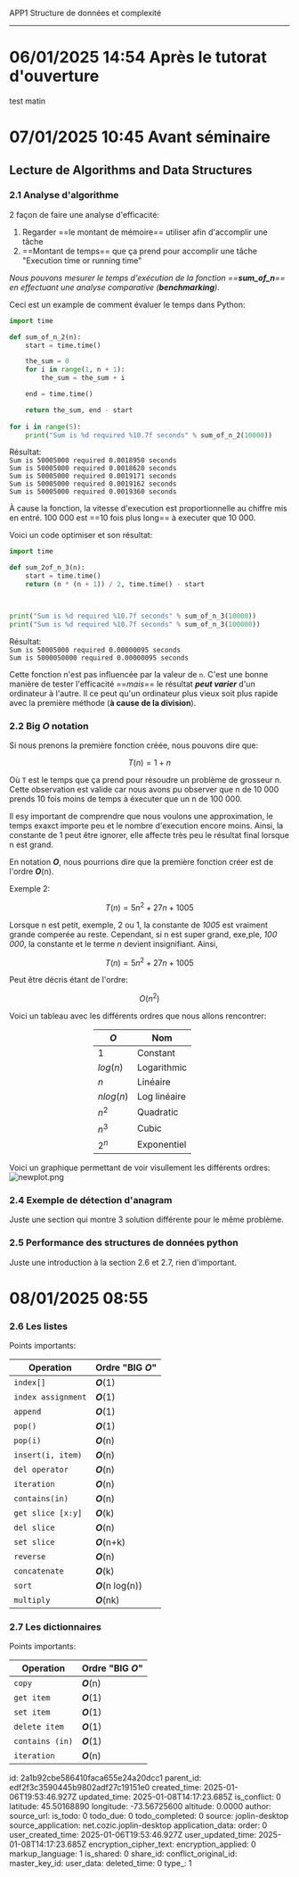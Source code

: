 APP1 Structure de données et complexité

* * *

# 06/01/2025 14:54 Après le tutorat d'ouverture

test matin

# 07/01/2025 10:45 Avant séminaire

## Lecture de Algorithms and Data Structures

### 2.1 Analyse d'algorithme

2 façon de faire une analyse d'efficacité:

1.  Regarder ==le montant de mémoire== utiliser afin d'accomplir une tâche
2.  ==Montant de temps== que ça prend pour accomplir une tâche  "Execution time or running time"

*Nous pouvons mesurer le temps d'exécution de la fonction ==**sum_of_n**== en effectuant une analyse comparative (**benchmarking**).*

Ceci est un example de comment évaluer le temps dans Python:

```Python
import time

def sum_of_n_2(n):
    start = time.time()

    the_sum = 0
    for i in range(1, n + 1):
        the_sum = the_sum + i

    end = time.time()

    return the_sum, end - start
    
for i in range(5):
    print("Sum is %d required %10.7f seconds" % sum_of_n_2(10000))
```

Résultat:  
`Sum is 50005000 required 0.0018950 seconds`  
`Sum is 50005000 required 0.0018620 seconds`  
`Sum is 50005000 required 0.0019171 seconds`  
`Sum is 50005000 required 0.0019162 seconds`  
`Sum is 50005000 required 0.0019360 seconds`

À cause la fonction, la vitesse d'execution est proportionnelle au chiffre mis en entré. 100 000 est ==10 fois plus long== à executer que 10 000.

Voici un code optimiser et son résultat:

```Python
import time

def sum_2of_n_3(n):
    start = time.time()
    return (n * (n + 1)) / 2, time.time() - start



print("Sum is %d required %10.7f seconds" % sum_of_n_3(10000))
print("Sum is %d required %10.7f seconds" % sum_of_n_3(100000))
```

Résultat:  
`Sum is 50005000 required 0.00000095 seconds`  
`Sum is 5000050000 required 0.00000095 seconds`

Cette fonction n'est pas influencée par la valeur de `n`. C'est une bonne manière de tester l'efficacité ==*mais*== le résultat ***peut varier*** d'un ordinateur à l'autre. Il ce peut qu'un ordinateur plus vieux soit plus rapide avec la première méthode (**à cause de la division**).

### 2.2 Big *O* notation

Si nous prenons la première fonction créée, nous pouvons dire que:

$$
T(n) = 1+ n
$$

Où `T` est le temps que ça prend pour résoudre un problème de grosseur n.  
Cette observation est valide car nous avons pu observer que n de 10 000 prends 10 fois moins de temps à éxecuter que un n de 100 000.

Il esy important de comprendre que nous voulons une approximation, le temps exaxct importe peu et le nombre d'execution encore moins. Ainsi, la constante de 1 peut être ignorer, elle affecte très peu le résultat final lorsque n est grand.

En notation ***O***, nous pourrions dire que la première fonction créer est de l'ordre ***O***(n).

Exemple 2:

$$
T(n) = 5n^2 +27n +1005
$$

Lorsque n est petit, exemple, 2 ou 1, la constante de *1005* est vraiment grande comperée au reste. Cependant, si n est super grand, exe,ple, *100 000*, la constante et le terme *n* devient insignifiant. Ainsi,

$$
T(n) = 5n^2 +27n +1005 
$$

Peut être décris étant de l'ordre:

$$
O(n^2)
$$

Voici un tableau avec les différents ordres que nous allons rencontrer:

<div style="margin-left: auto; margin-right: auto; width: 40%;">

| ***O*** | **Nom** |
| --- | --- |
| $1$ | Constant |
| $log(n)$ | Logarithmic |
| $n$ | Linéaire |
| $nlog(n)$ | Log linéaire |
| $n^2$ | Quadratic |
| $n^3$ | Cubic |
| $2^n$ | Exponentiel |



</div>

Voici un graphique permettant de voir visullement les différents ordres:  
![newplot.png](:/0e9e2cb732f94ac99c1c89ff799832cd)

### 2.4 Exemple de détection d'anagram

Juste une section qui montre 3 solution différente pour le même problème.

### 2.5 Performance des structures de données python

Juste une introduction à la section 2.6 et 2.7, rien d'important.

# 08/01/2025 08:55

### 2.6 Les listes
Points importants:

|  Operation   |  Ordre "BIG ***O***"   |
| --- | --- |
|  `index[]`   |  ***O***(1)   |
|  `index assignment`   |  ***O***(1)   |
|   `append`  |  ***O***(1)   |
|  `pop()`   |   ***O***(1)  |
|  `pop(i)`   |  ***O***(n)   |
|  `insert(i, item)`   |   ***O***(n)  |
|  `del operator`   |  ***O***(n)   |
|  `iteration`   |  ***O***(n)   |
|  `contains(in)`   |  ***O***(n)   |
|  `get slice [x:y]`  |  ***O***(k)   |
|  `del slice`   |  ***O***(n)   |
|  `set slice`   | ***O***(n+k)    |
|   `reverse`  |  ***O***(n)   |
|   `concatenate`  |  ***O***(k)   |
|   `sort`  |  ***O***(n log(n))   |
|   `multiply`  |  ***O***(nk)   |

### 2.7 Les dictionnaires
Points importants:

|  Operation   |  Ordre "BIG ***O***"   |
| --- | --- |
|  `copy`   |  ***O***(n)   |
|  `get item`   |  ***O***(1)   |
|   `set item`  |  ***O***(1)   |
|  `delete item`   |   ***O***(1)  |
|  `contains (in)`   |  ***O***(1)   |
|  `iteration`   |   ***O***(n)  |

id: 2a1b92cbe586410faca655e24a20dcc1
parent_id: edf2f3c3590445b9802adf27c19151e0
created_time: 2025-01-06T19:53:46.927Z
updated_time: 2025-01-08T14:17:23.685Z
is_conflict: 0
latitude: 45.50168890
longitude: -73.56725600
altitude: 0.0000
author: 
source_url: 
is_todo: 0
todo_due: 0
todo_completed: 0
source: joplin-desktop
source_application: net.cozic.joplin-desktop
application_data: 
order: 0
user_created_time: 2025-01-06T19:53:46.927Z
user_updated_time: 2025-01-08T14:17:23.685Z
encryption_cipher_text: 
encryption_applied: 0
markup_language: 1
is_shared: 0
share_id: 
conflict_original_id: 
master_key_id: 
user_data: 
deleted_time: 0
type_: 1